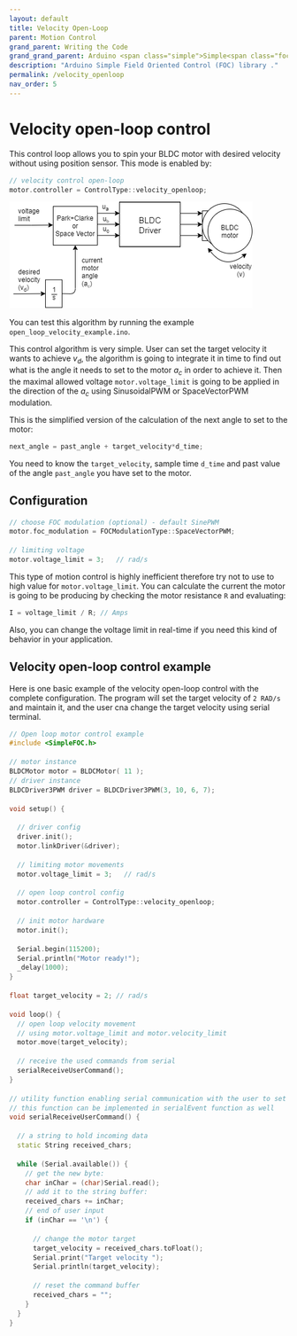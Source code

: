 ```yaml
---
layout: default
title: Velocity Open-Loop
parent: Motion Control
grand_parent: Writing the Code
grand_grand_parent: Arduino <span class="simple">Simple<span class="foc">FOC</span>library</span>
description: "Arduino Simple Field Oriented Control (FOC) library ."
permalink: /velocity_openloop
nav_order: 5
---
```


# Velocity open-loop control 
This control loop allows you to spin your BLDC motor with desired velocity without using position sensor. This mode is enabled by:
```cpp
// velocity control open-loop
motor.controller = ControlType::velocity_openloop;
```

<img src="extras/Images/open_loop_velocity.png" >

You can test this algorithm by running the example `open_loop_velocity_example.ino`.

This control algorithm is very simple. User can set the target velocity it wants to achieve <i>v<sub>d</sub></i>, the algorithm is going to integrate it in time to find out what is the angle it needs to set to the motor <i>a<sub>c</sub></i> in order to achieve it. Then the maximal allowed voltage `motor.voltage_limit` is going to be applied in the direction of the <i>a<sub>c</sub></i> using SinusoidalPWM or SpaceVectorPWM modulation.

This is the simplified version of the calculation of the next angle to set to the motor: 
```cpp
next_angle = past_angle + target_velocity*d_time;
```
You need to know the  `target_velocity`, sample time `d_time` and past value of the angle `past_angle` you have set to the motor.

## Configuration
```cpp
// choose FOC modulation (optional) - default SinePWM
motor.foc_modulation = FOCModulationType::SpaceVectorPWM;

// limiting voltage 
motor.voltage_limit = 3;   // rad/s
```

This type of motion control is highly inefficient therefore try not to use to high value for `motor.voltage_limit`. You can calculate the current the motor is going to be producing by checking the motor resistance `R` and evaluating:
```cpp
I = voltage_limit / R; // Amps
```

Also, you can change the voltage limit in real-time if you need this kind of behavior in your application.

## Velocity open-loop control example

Here is one basic example of the velocity open-loop control with the complete configuration. The program will set the target velocity of `2 RAD/s` and maintain it, and the user cna change the target velocity using serial terminal.

```cpp
// Open loop motor control example 
#include <SimpleFOC.h>

// motor instance
BLDCMotor motor = BLDCMotor( 11 );
// driver instance
BLDCDriver3PWM driver = BLDCDriver3PWM(3, 10, 6, 7);

void setup() {

  // driver config
  driver.init();
  motor.linkDriver(&driver);

  // limiting motor movements
  motor.voltage_limit = 3;   // rad/s

  // open loop control config
  motor.controller = ControlType::velocity_openloop;

  // init motor hardware
  motor.init();
  
  Serial.begin(115200);
  Serial.println("Motor ready!");
  _delay(1000);
}

float target_velocity = 2; // rad/s

void loop() {
  // open loop velocity movement 
  // using motor.voltage_limit and motor.velocity_limit
  motor.move(target_velocity);

  // receive the used commands from serial
  serialReceiveUserCommand();
}

// utility function enabling serial communication with the user to set the target values
// this function can be implemented in serialEvent function as well
void serialReceiveUserCommand() {
  
  // a string to hold incoming data
  static String received_chars;
  
  while (Serial.available()) {
    // get the new byte:
    char inChar = (char)Serial.read();
    // add it to the string buffer:
    received_chars += inChar;
    // end of user input
    if (inChar == '\n') {
      
      // change the motor target
      target_velocity = received_chars.toFloat();
      Serial.print("Target velocity ");
      Serial.println(target_velocity);
      
      // reset the command buffer 
      received_chars = "";
    }
  }
}
```
